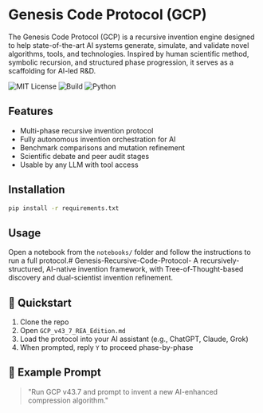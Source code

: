 # Genesis Code Protocol (GCP)

The Genesis Code Protocol (GCP) is a recursive invention engine designed to help state-of-the-art AI systems generate, simulate, and validate novel algorithms, tools, and technologies. Inspired by human scientific method, symbolic recursion, and structured phase progression, it serves as a scaffolding for AI-led R&D.

![MIT License](https://img.shields.io/badge/license-MIT-green)
![Build](https://img.shields.io/badge/build-passing-brightgreen)
![Python](https://img.shields.io/badge/python-3.10-blue)

## Features

- Multi-phase recursive invention protocol
- Fully autonomous invention orchestration for AI
- Benchmark comparisons and mutation refinement
- Scientific debate and peer audit stages
- Usable by any LLM with tool access

## Installation

```bash
pip install -r requirements.txt
```

## Usage

Open a notebook from the `notebooks/` folder and follow the instructions to run a full protocol.# Genesis-Recursive-Code-Protocol-
A recursively-structured, AI-native invention framework, with Tree-of-Thought-based discovery and dual-scientist invention refinement.

## 🚀 Quickstart

1. Clone the repo
2. Open `GCP_v43_7_REA_Edition.md`
3. Load the protocol into your AI assistant (e.g., ChatGPT, Claude, Grok)
4. When prompted, reply `Y` to proceed phase-by-phase

## 🧪 Example Prompt

> "Run GCP v43.7 and prompt to invent a new AI-enhanced compression algorithm."

